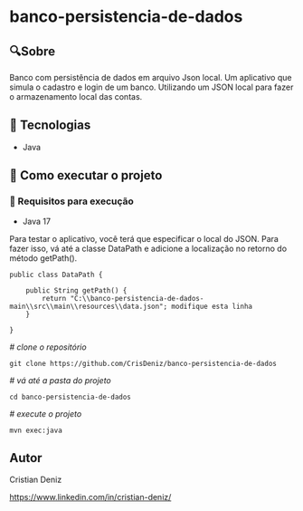 # banco-persistencia-de-dados

## 🔍Sobre
Banco com persistência de dados em arquivo Json local.
Um aplicativo que simula o cadastro e login de um banco. Utilizando um JSON local para fazer o armazenamento local das contas.

## 🤖 Tecnologias

- Java

## 🏃 Como executar o projeto

### 📍 Requisitos para execução

- Java 17

Para testar o aplicativo, você terá que especificar o local do JSON. Para fazer isso, vá até a classe DataPath e adicione a localização no retorno do método getPath(). 

```
public class DataPath {

    public String getPath() {
        return "C:\\banco-persistencia-de-dados-main\\src\\main\\resources\\data.json"; modifique esta linha
    }

}
```

*# clone o repositório*

```
git clone https://github.com/CrisDeniz/banco-persistencia-de-dados
```

*# vá até a pasta do projeto*

```
cd banco-persistencia-de-dados
```

*# execute o projeto*

```
mvn exec:java
```

## Autor

Cristian Deniz

https://www.linkedin.com/in/cristian-deniz/
